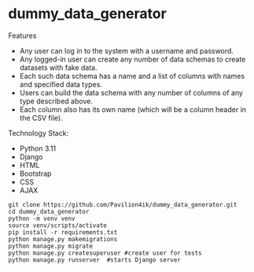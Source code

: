 # dummy_data_generator

Features
* Any user can log in to the system with a username and password.
* Any logged-in user can create any number of data schemas to create datasets with fake data.
* Each such data schema has a name and a list of columns with names and specified data types.
* Users can build the data schema with any number of columns of any type described above.
* Each column also has its own name (which will be a column header in the CSV file).

Technology Stack:
* Python 3.11
* Django
* HTML
* Bootstrap
* CSS
* AJAX

```shell
git clone https://github.com/Pavilion4ik/dummy_data_generator.git
cd dummy_data_generator
python -m venv venv
source venv/scripts/activate
pip install -r requirements.txt
python manage.py makemigrations
python manage.py migrate
python manage.py createsuperuser #create user for tests
python manage.py runserver  #starts Django server
```

